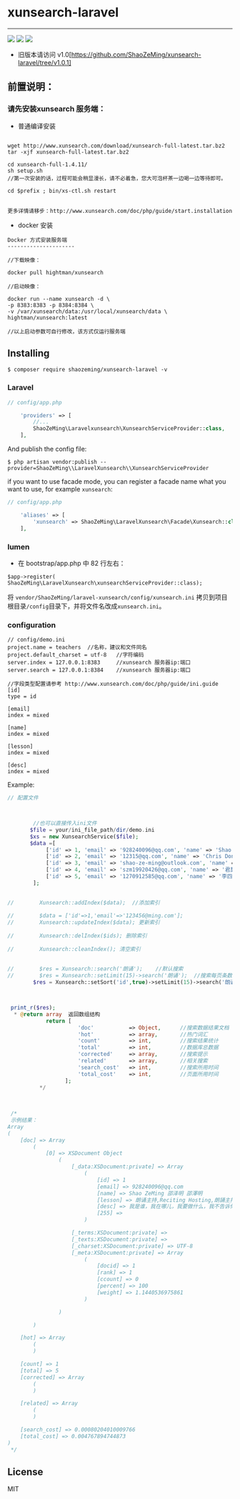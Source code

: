 # xunsearch-laravel
---
[![](https://travis-ci.org/ShaoZeMing/xunsearch-laravel.svg?branch=master)](https://travis-ci.org/ShaoZeMing/xunsearch-laravel) 
[![](https://img.shields.io/packagist/v/ShaoZeMing/xunsearch-laravel.svg)](https://packagist.org/packages/shaozeming/xunsearch-laravel) 
[![](https://img.shields.io/packagist/dt/ShaoZeMing/xunsearch-laravel.svg)](https://packagist.org/packages/stichoza/shaozeming/xunsearch-laravel)


- 旧版本请访问 v1.0[https://github.com/ShaoZeMing/xunsearch-laravel/tree/v1.0.1]


## 前置说明：

### 请先安装xunsearch 服务端：

- 普通编译安装

```

wget http://www.xunsearch.com/download/xunsearch-full-latest.tar.bz2
tar -xjf xunsearch-full-latest.tar.bz2

cd xunsearch-full-1.4.11/
sh setup.sh  
//第一次安装的话，过程可能会稍显漫长，请不必着急，您大可泡杯茶一边喝一边等待即可。
               
cd $prefix ; bin/xs-ctl.sh restart


更多详情请移步：http://www.xunsearch.com/doc/php/guide/start.installation
```

- docker 安装
```$xslt
Docker 方式安装服务端
---------------------

//下载映像：

docker pull hightman/xunsearch

//启动映像：

docker run --name xunsearch -d \
-p 8383:8383 -p 8384:8384 \
-v /var/xunsearch/data:/usr/local/xunsearch/data \
hightman/xunsearch:latest

//以上启动参数可自行修改，该方式仅运行服务端

```



## Installing

```shell
$ composer require shaozeming/xunsearch-laravel -v
```
### Laravel



```php
// config/app.php

    'providers' => [
        //...
        ShaoZeMing\Laravelxunsearch\XunsearchServiceProvider::class,    //This is default in laravel 5.5
    ],
```

And publish the config file: 

```shell
$ php artisan vendor:publish --provider=ShaoZeMing\\LaravelXunsearch\\XunsearchServiceProvider
```

if you want to use facade mode, you can register a facade name what you want to use, for example `xunsearch`: 

```php
// config/app.php

    'aliases' => [
        'xunsearch' => ShaoZeMing\LaravelXunsearch\Facade\Xunsearch::class,   //This is default in laravel 5.5
    ],
```

### lumen

- 在 bootstrap/app.php 中 82 行左右：
```
$app->register( ShaoZeMing\LaravelXunsearch\xunsearchServiceProvider::class);
```
将 `vendor/ShaoZeMing/laravel-xunsearch/config/xunsearch.ini` 拷贝到项目根目录`/config`目录下，并将文件名改成`xunsearch.ini`。


### configuration 

```
// config/demo.ini
project.name = teachers  //名称，建议和文件同名
project.default_charset = utf-8   //字符编码
server.index = 127.0.0.1:8383     //xunsearch 服务器ip:端口
server.search = 127.0.0.1:8384    //xunsearch 服务器ip:端口

//字段类型配置请参考 http://www.xunsearch.com/doc/php/guide/ini.guide
[id]
type = id           

[email]
index = mixed

[name]
index = mixed

[lesson]
index = mixed

[desc]
index = mixed

```



Example:

```php
// 配置文件



        //也可以直接传入ini文件
       $file = your/ini_file_path/dir/demo.ini
       $xs = new XunsearchService($file);
       $data =[
            ['id' => 1, 'email' => '928240096@qq.com', 'name' => 'Shao ZeMing 邵泽明 邵澤明', 'lesson' => '朗诵主持,Reciting Hosting,朗誦主持，','desc'=>'我是谁，我在哪儿，我要做什么，我不告诉你'],
            ['id' => 2, 'email' => '12315@qq.com', 'name' => 'Chris Dong 董胜君  董勝君', 'lesson' => '朗诵主持,Reciting Hosting,朗誦主持，演講辯論，speech debate，演讲辩论','desc'=>'如果有一天，我走了，你应该知道我去了哪儿'],
            ['id' => 3, 'email' => 'shao-ze-ming@outlook.com', 'name' => '二傻子 Two fools', 'lesson' => '朗诵主持,Reciting Hosting,朗誦主持，','desc'=>'最近头发掉的厉害，我该怎么办好呀'],
            ['id' => 4, 'email' => 'szm19920426@qq.com', 'name' => '君莫笑 jun mo xiao 君莫笑', 'lesson' => '写作批改,writing correction,寫作批改,国学经典,National Classics,國學經典','desc'=>'哎呀，脑壳疼，脑壳疼，脑壳疼'],
            ['id' => 5, 'email' => '1270912585@qq.com', 'name' => '李四，li si 李四', 'lesson' => '朗诵主持,Reciting Hosting,朗誦主持，演講辯論，speech debate，演讲辩论，国学经典,National Classics,國學經典','desc'=>'你知道我对你不静静是喜欢'],
        ];
         

//        Xunsearch::addIndex($data);  //添加索引
        
//        $data = ['id'=>1,'email'=>'123456@ming.com'];
//        Xunsearch::updateIndex($data); 更新索引
        
//        Xunsearch::delIndex($ids); 删除索引
        
//        Xunsearch::cleanIndex(); 清空索引
        
        
//        $res = Xunsearch::search('朗诵');    //默认搜索
//        $res = Xunsearch::setLimit(15)->search('朗诵');  //搜索每页条数
        $res = Xunsearch::setSort('id',true)->setLimit(15)->search('朗诵');  //搜索排序



 print_r($res);
  * @return array  返回数组结构
            return [
                      'doc'           => Object,      //搜索数据结果文档
                      'hot'           => array,       //热门词汇
                      'count'         => int,         //搜索结果统计
                      'total'         => int,         //数据库总数据
                      'corrected'     => array,       //搜索提示
                      'related'       => array,       //相关搜索
                      'search_cost'   => int,         //搜索所用时间
                      'total_cost'    => int,         //页面所用时间
                  ];
          */
 

 
 /*
 示例结果：
Array
(
    [doc] => Array
        (
            [0] => XSDocument Object
                (
                    [_data:XSDocument:private] => Array
                        (
                            [id] => 1
                            [email] => 928240096@qq.com
                            [name] => Shao ZeMing 邵泽明 邵澤明
                            [lesson] => 朗诵主持,Reciting Hosting,朗誦主持，
                            [desc] => 我是谁，我在哪儿，我要做什么，我不告诉你
                            [255] => 
                        )

                    [_terms:XSDocument:private] => 
                    [_texts:XSDocument:private] => 
                    [_charset:XSDocument:private] => UTF-8
                    [_meta:XSDocument:private] => Array
                        (
                            [docid] => 1
                            [rank] => 1
                            [ccount] => 0
                            [percent] => 100
                            [weight] => 1.1440536975861
                        )

                )

        )

    [hot] => Array
        (
        )

    [count] => 1
    [total] => 5
    [corrected] => Array
        (
        )

    [related] => Array
        (
        )

    [search_cost] => 0.00080204010009766
    [total_cost] => 0.004767894744873
)
 */

```

## License

MIT
